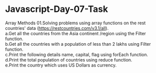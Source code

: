 # Javascript-Day-07-Task
Array Methods
01.Solving problems using array functions on the rest countries' data (https://restcountries.com/v3.1/all).</br>
a.Get all the countries from the Asia continent /region using the Filter function.</br>
b.Get all the countries with a population of less than 2 lakhs using Filter function.</br>
c.Print the following details name, capital, flag using forEach function.</br>
d.Print the total population of countries using reduce function.</br>
e.Print the country which uses US Dollars as currency.</br>
